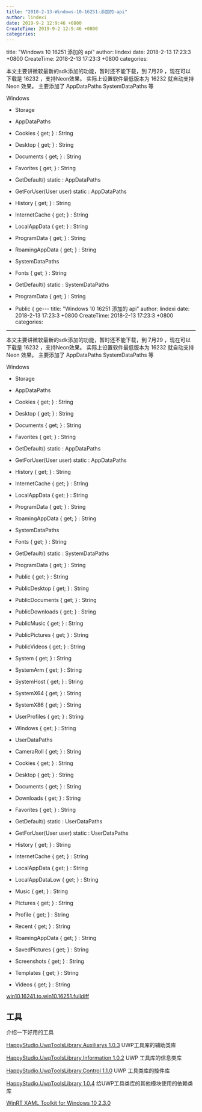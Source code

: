 ```yaml
---
title: "2018-2-13-Windows-10-16251-添加的-api"
author: lindexi
date: 2019-9-2 12:9:46 +0800
CreateTime: 2019-9-2 12:9:46 +0800
categories: 
---
```


title: "Windows 10 16251 添加的 api"
author: lindexi
date: 2018-2-13 17:23:3 +0800
CreateTime: 2018-2-13 17:23:3 +0800
categories: 

<!--more-->



本文主要讲微软最新的sdk添加的功能，暂时还不能下载，到 7月29 ，现在可以下载是 16232 ，支持Neon效果。
实际上设置软件最低版本为 16232 就自动支持 Neon 效果。
主要添加了 AppDataPaths SystemDataPaths 等

<!--more-->



Windows 

 - Storage 

  - AppDataPaths 
  - Cookies { get; } : String
  - Desktop { get; } : String
  - Documents { get; } : String
  - Favorites { get; } : String
  - GetDefault() static : AppDataPaths
  - GetForUser(User user) static : AppDataPaths
  - History { get; } : String
  - InternetCache { get; } : String
  - LocalAppData { get; } : String
  - ProgramData { get; } : String
  - RoamingAppData { get; } : String

 - SystemDataPaths 
  - Fonts { get; } : String
  - GetDefault() static : SystemDataPaths
  - ProgramData { get; } : String
  - Public { ge---
title: "Windows 10 16251 添加的 api"
author: lindexi
date: 2018-2-13 17:23:3 +0800
CreateTime: 2018-2-13 17:23:3 +0800
categories: 
---

本文主要讲微软最新的sdk添加的功能，暂时还不能下载，到 7月29 ，现在可以下载是 16232 ，支持Neon效果。
实际上设置软件最低版本为 16232 就自动支持 Neon 效果。
主要添加了 AppDataPaths SystemDataPaths 等

<!--more-->



Windows 

 - Storage 

  - AppDataPaths 
  - Cookies { get; } : String
  - Desktop { get; } : String
  - Documents { get; } : String
  - Favorites { get; } : String
  - GetDefault() static : AppDataPaths
  - GetForUser(User user) static : AppDataPaths
  - History { get; } : String
  - InternetCache { get; } : String
  - LocalAppData { get; } : String
  - ProgramData { get; } : String
  - RoamingAppData { get; } : String

 - SystemDataPaths 
  - Fonts { get; } : String
  - GetDefault() static : SystemDataPaths
  - ProgramData { get; } : String
  - Public { get; } : String
  - PublicDesktop { get; } : String
  - PublicDocuments { get; } : String
  - PublicDownloads { get; } : String
  - PublicMusic { get; } : String
  - PublicPictures { get; } : String
  - PublicVideos { get; } : String
  - System { get; } : String
  - SystemArm { get; } : String
  - SystemHost { get; } : String
  - SystemX64 { get; } : String
  - SystemX86 { get; } : String
  - UserProfiles { get; } : String
  - Windows { get; } : String

 - UserDataPaths 
  - CameraRoll { get; } : String
  - Cookies { get; } : String
  - Desktop { get; } : String
  - Documents { get; } : String
  - Downloads { get; } : String
  - Favorites { get; } : String
  - GetDefault() static : UserDataPaths
  - GetForUser(User user) static : UserDataPaths
  - History { get; } : String
  - InternetCache { get; } : String
  - LocalAppData { get; } : String
  - LocalAppDataLow { get; } : String
  - Music { get; } : String
  - Pictures { get; } : String
  - Profile { get; } : String
  - Recent { get; } : String
  - RoamingAppData { get; } : String
  - SavedPictures { get; } : String
  - Screenshots { get; } : String
  - Templates { get; } : String
  - Videos { get; } : String


[win10.16241.to.win10.16251.fulldiff](https://martinsuchan.github.io/ApiPeek/Diffs/win10.16241.to.win10.16251.fulldiff.html)


## 工具

介绍一下好用的工具

[HappyStudio.UwpToolsLibrary.Auxiliarys 1.0.3](https://www.nuget.org/packages/HappyStudio.UwpToolsLibrary.Auxiliarys/) UWP工具库的辅助类库

[HappyStudio.UwpToolsLibrary.Information 1.0.2](https://www.nuget.org/packages/HappyStudio.UwpToolsLibrary.Information/) UWP 工具库的信息类库

[HappyStudio.UwpToolsLibrary.Control 1.1.0](https://www.nuget.org/packages/HappyStudio.UwpToolsLibrary.Control/) UWP 工具类库的控件库

[HappyStudio.UwpToolsLibrary 1.0.4](https://www.nuget.org/packages/HappyStudio.UwpToolsLibrary/) 给UWP工具类库的其他模块使用的依赖类库

[WinRT XAML Toolkit for Windows 10 2.3.0](https://www.nuget.org/packages/WinRTXamlToolkit.UWP/)
